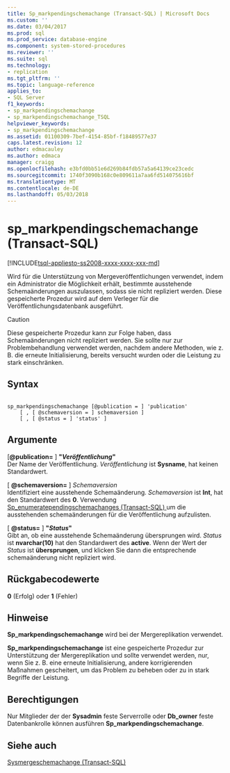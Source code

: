 ```yaml
---
title: Sp_markpendingschemachange (Transact-SQL) | Microsoft Docs
ms.custom: ''
ms.date: 03/04/2017
ms.prod: sql
ms.prod_service: database-engine
ms.component: system-stored-procedures
ms.reviewer: ''
ms.suite: sql
ms.technology:
- replication
ms.tgt_pltfrm: ''
ms.topic: language-reference
applies_to:
- SQL Server
f1_keywords:
- sp_markpendingschemachange
- sp_markpendingschemachange_TSQL
helpviewer_keywords:
- sp_markpendingschemachange
ms.assetid: 01100309-7bef-4154-85bf-f18489577e37
caps.latest.revision: 12
author: edmacauley
ms.author: edmaca
manager: craigg
ms.openlocfilehash: e3bfd0bb51e6d269b84fdb57a5a64139ce23cedc
ms.sourcegitcommit: 1740f3090b168c0e809611a7aa6fd514075616bf
ms.translationtype: MT
ms.contentlocale: de-DE
ms.lasthandoff: 05/03/2018
---
```

# <a name="spmarkpendingschemachange-transact-sql"></a>sp_markpendingschemachange (Transact-SQL)
[!INCLUDE[tsql-appliesto-ss2008-xxxx-xxxx-xxx-md](../../includes/tsql-appliesto-ss2008-xxxx-xxxx-xxx-md.md)]

  Wird für die Unterstützung von Mergeveröffentlichungen verwendet, indem ein Administrator die Möglichkeit erhält, bestimmte ausstehende Schemaänderungen auszulassen, sodass sie nicht repliziert werden. Diese gespeicherte Prozedur wird auf dem Verleger für die Veröffentlichungsdatenbank ausgeführt.  
  
> [!CAUTION]  
>  Diese gespeicherte Prozedur kann zur Folge haben, dass Schemaänderungen nicht repliziert werden. Sie sollte nur zur Problembehandlung verwendet werden, nachdem andere Methoden, wie z. B. die erneute Initialisierung, bereits versucht wurden oder die Leistung zu stark einschränken.  
  
## <a name="syntax"></a>Syntax  
  
```  
  
sp_markpendingschemachange [@publication = ] 'publication'  
    [ , [ @schemaversion = ] schemaversion ]  
    [ , [ @status = ] 'status' ]  
```  
  
## <a name="arguments"></a>Argumente  
 [**@publication=** ] **"***Veröffentlichung***"**  
 Der Name der Veröffentlichung. *Veröffentlichung* ist **Sysname**, hat keinen Standardwert.  
  
 [  **@schemaversion=** ] *Schemaversion*  
 Identifiziert eine ausstehende Schemaänderung. *Schemaversion* ist **Int**, hat den Standardwert des **0**. Verwendung [Sp_enumeratependingschemachanges &#40;Transact-SQL&#41; ](../../relational-databases/system-stored-procedures/sp-enumeratependingschemachanges-transact-sql.md) um die ausstehenden schemaänderungen für die Veröffentlichung aufzulisten.  
  
 [  **@status=** ] **"***Status***"**  
 Gibt an, ob eine ausstehende Schemaänderung übersprungen wird. *Status* ist **nvarchar(10)** hat den Standardwert des **active**. Wenn der Wert der *Status* ist **übersprungen**, und klicken Sie dann die entsprechende schemaänderung nicht repliziert wird.  
  
## <a name="return-code-values"></a>Rückgabecodewerte  
 **0** (Erfolg) oder **1** (Fehler)  
  
## <a name="remarks"></a>Hinweise  
 **Sp_markpendingschemachange** wird bei der Mergereplikation verwendet.  
  
 **Sp_markpendingschemachange** ist eine gespeicherte Prozedur zur Unterstützung der Mergereplikation und sollte verwendet werden, nur, wenn Sie z. B. eine erneute Initialisierung, andere korrigierenden Maßnahmen gescheitert, um das Problem zu beheben oder zu in stark Begriffe der Leistung.  
  
## <a name="permissions"></a>Berechtigungen  
 Nur Mitglieder der der **Sysadmin** feste Serverrolle oder **Db_owner** feste Datenbankrolle können ausführen **Sp_markpendingschemachange**.  
  
## <a name="see-also"></a>Siehe auch  
 [Sysmergeschemachange &#40;Transact-SQL&#41;](../../relational-databases/system-tables/sysmergeschemachange-transact-sql.md)  
  
  
